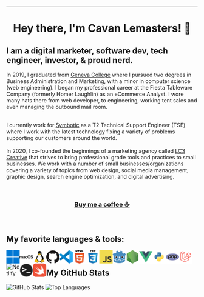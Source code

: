 <!--
**TheKicker/TheKicker** is a ✨ _special_ ✨ repository because its `README.md` (this file) appears on your GitHub profile.

Here are some ideas to get you started:

- 🔭 I’m currently working on ...
- 🌱 I’m currently learning ...
- 👯 I’m looking to collaborate on ...
- 🤔 I’m looking for help with ...
- 💬 Ask me about ...
- 📫 How to reach me: ...
- 😄 Pronouns: ...
- ⚡ Fun fact: ...
-->

<div align="center">
<hr>
<h1> Hey there, I'm Cavan Lemasters! 👋 </h1>
</div> 

<h2> I am a digital marketer, software dev, tech engineer, investor, & proud nerd.</h2>
In 2019, I graduated from <a href="https://www.geneva.edu/">Geneva College</a> where I pursued two degrees in Business Administration and Marketing, with a minor in computer science (web engineering).  I began my professional career at the Fiesta Tableware Company (formerly Homer Laughlin) as an eCommerce Analyst. I wore many hats there from web developer, to engineering, working tent sales and even managing the outbound mail room.

<br> I currently work for <a href="https://www.symbotic.com/">Symbotic</a> as a T2 Technical Support Engineer (TSE) where I work with the latest technology fixing a variety of problems supporting our customers around the world.  
<br>In 2020, I co-founded the beginnings of a marketing agency called <a href="https://lc3creative.com">LC3 Creative</a> that strives to bring professional grade tools and practices to small businesses.  We work with a number of small businesses/organizations covering a variety of topics from web design, social media management, graphic design, search engine optimization, and digital advertising.

<br>

<div align="center">
    <h3>
        <a href="https://www.buymeacoffee.com/cavlemasters" target="_blank">Buy me a coffee ☕️</a>
    </h3>
</div>
<br />

## My favorite languages & tools:
<div>
<img align="left" alt="Windows OS" width="35px" src="https://raw.githubusercontent.com/github/explore/78df643247d429f6cc873026c0622819ad797942/topics/windows/windows.png" />
<img align="left" alt="Mac OS" width="35px" src="https://raw.githubusercontent.com/github/explore/78df643247d429f6cc873026c0622819ad797942/topics/macos/macos.png" />
<img align="left" alt="Linux OS" width="35px" src="https://raw.githubusercontent.com/github/explore/78df643247d429f6cc873026c0622819ad797942/topics/linux/linux.png" />
<img align="left" alt="GitHub" width="35px" src="https://raw.githubusercontent.com/github/explore/78df643247d429f6cc873026c0622819ad797942/topics/github/github.png" />
<img align="left" alt="Visual Studio Code" width="35px" src="https://raw.githubusercontent.com/github/explore/80688e429a7d4ef2fca1e82350fe8e3517d3494d/topics/visual-studio-code/visual-studio-code.png" />
<img align="left" alt="HTML5" width="35px" src="https://raw.githubusercontent.com/github/explore/80688e429a7d4ef2fca1e82350fe8e3517d3494d/topics/html/html.png" />
<img align="left" alt="CSS3" width="35px" src="https://raw.githubusercontent.com/github/explore/80688e429a7d4ef2fca1e82350fe8e3517d3494d/topics/css/css.png" />
<img align="left" alt="JavaScript" width="35px" src="https://raw.githubusercontent.com/github/explore/80688e429a7d4ef2fca1e82350fe8e3517d3494d/topics/javascript/javascript.png" />
<img align="left" alt="Godot" width="35px" src="https://raw.githubusercontent.com/github/explore/80688e429a7d4ef2fca1e82350fe8e3517d3494d/topics/godot/godot.png" />
<img align="left" alt="Node.js" width="35px" src="https://raw.githubusercontent.com/github/explore/80688e429a7d4ef2fca1e82350fe8e3517d3494d/topics/nodejs/nodejs.png" />
<img align="left" alt="Vue.js" width="35px" src="https://raw.githubusercontent.com/github/explore/80688e429a7d4ef2fca1e82350fe8e3517d3494d/topics/vue/vue.png" />
<img align="left" alt="Python" width="35px" src="https://raw.githubusercontent.com/github/explore/80688e429a7d4ef2fca1e82350fe8e3517d3494d/topics/python/python.png" />
<img align="left" alt="PHP" width="35px" src="https://raw.githubusercontent.com/github/explore/80688e429a7d4ef2fca1e82350fe8e3517d3494d/topics/php/php.png"/>
<img align="left" alt="Laravel" width="35px" src="https://raw.githubusercontent.com/github/explore/80688e429a7d4ef2fca1e82350fe8e3517d3494d/topics/laravel/laravel.png" />
<img align="left" alt="Netlify" width="35px" src="https://avatars1.githubusercontent.com/in/13473?s=41&u=896adff132bec5e30a16f862fcedd2d06e4de7a5&v=4" />
<!-- <img align="left" alt="Amazon Web Services" width="35px" src="https://raw.githubusercontent.com/github/explore/80688e429a7d4ef2fca1e82350fe8e3517d3494d/topics/aws/aws.png" /> -->
<img align="left" alt="UNIX / MacOS Terminal" width="35px" src="https://raw.githubusercontent.com/github/explore/80688e429a7d4ef2fca1e82350fe8e3517d3494d/topics/terminal/terminal.png" />
<img align="left" alt="Swift" width="35px" src="https://raw.githubusercontent.com/github/explore/80688e429a7d4ef2fca1e82350fe8e3517d3494d/topics/swift/swift.png" />
<!-- <img align="left" alt="Swift" width="35px" src="https://raw.githubusercontent.com/github/explore/80688e429a7d4ef2fca1e82350fe8e3517d3494d/topics/docker/docker.png" /> -->
<!-- <img align="left" alt="Swift" width="35px" src="https://raw.githubusercontent.com/github/explore/80688e429a7d4ef2fca1e82350fe8e3517d3494d/topics/kubernetes/kubernetes.png" /> -->
</div>

<br>

## My GitHub Stats
<img src="https://github-readme-stats.vercel.app/api?username=TheKicker&show_icons=true&theme=transparent" alt="GitHub Stats" />

<img src="https://github-readme-stats.vercel.app/api/top-langs/?username=TheKicker&layout=compact&theme=transparent" alt="Top Languages" />
